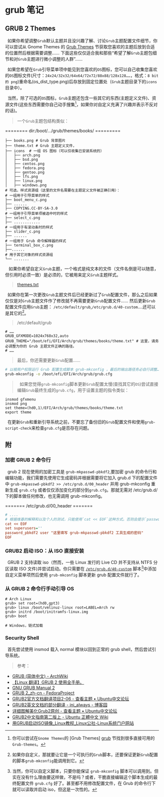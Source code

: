 # grub 笔记

## GRUB 2 Themes
&nbsp;&nbsp;如果你希望调整`Grub`默认主题并且没兴趣了解、讨论`Grub`主题配置文件细节，你可以尝试从 Gnome Themes 的 [Grub Themes][grub_themes] 节获取您喜欢的主题后放到合适的位置然后根据需要调整…… 下面这些仅仅适合我和那些“希望了解`Grub`主题包细节和对`Grub`主题进行微小调整的人群”……

&nbsp;&nbsp;如果您希望在`Grub`引导菜单项中能见到您喜欢的`OS`图标，您可以自己收集您喜欢的`OS`图标文件(尺寸：`24x24/32x32/64x64/72x72/88x88/128x128……`，格式：`8 bit 的 png`)重命名(os\_dist\_type.png)后存放到固定位置处（`Grub`主题目录下的`icons`目录中）。

&nbsp;&nbsp;当然，除了可选的`OS`图标，`Grub`主题还包含一些其它的东西(主题定义文件)、资源文件(这些东西需要你自己动手搜集[^1]，如果你对自定义充满了兴趣并表示不反对的话)。

>  一个`Grub`主题包结构类似：

======== dir:/boot/.../grub/themes/books/ =========

```
├── books.png # Grub 背景图片
├── theme.txt # Grub 主题定义文件，
├── icons  # 一组 OS 图标（可以仅收集已安装系统的）
│   ├── arch.png
│   ├── bsd.png
│   ├── centos.png
│   ├── fedora.png
│   ├── gentoo.png
│   ├── lfs.png
│   ├── linux.png
│   ├── windows.png
# 可选，样式资源组（这里的文件名需要在主题定义文件被正确引用）：
# 一组用于引导菜单的样式
├── boot_menu_c.png 
├── ......
├── COPYING.CC-BY-SA-3.0
# 一组用于引导菜单项被选中时的样式
├── select_c.png 
├── ............
# 一组用于有滚动条时的样式
├── slider_c.png 
├── ......
# 一组用于 Grub 命令解释器的样式
├── terminal_box_c.png 
├──......
# 用于其它对象的样式资源组
└── .......
```

&nbsp;&nbsp; 如果你希望自定义`Grub`主题，一个格式是纯文本的文件（文件名倒是可以随意，但引用时必须一致）是必须的，它被用来定义`Grub`主题样式。

> [themes.txt](themes.txt)

&nbsp;&nbsp;如果你在第一次更改`Grub`主题文件后已经更新过了`Grub`配置文件，那么之后如果仅仅是对`Grub`主题文件作了修改就不再需要更新`Grub`配置文件…… 然后更新`Grub`配置文件应用`Grub`主题： `/etc/default/grub`,`/etc/grub.d/40-custom`....还可以是其它的[^2]。


> /etc/default/grub 

```config
# ……
GRUB_GFXMODE=1024x768x32,auto
GRUB_THEME="/boot/efi/EFI/Arch/grub/themes/books/theme.txt" # 这里，请务必调整为你的 Grub 主题文件正确的路径。
# ……
```

> 最后，你还需要更新`Grub`配置……

```Bash
# 以根用户权限运行 Grub 配置生成脚本 grub-mkconfig ，最后的输出路径务必自行调整……
grub-mkconfig -o /boot/efi/EFI/Arch/grub/grub.cfg
```

> &nbsp;&nbsp;如果您觉得`grub-mkconfig`脚本更新`Grub`配置太慢(查找其它的`OS`)尝试直接编辑`Grub`最终生成的`grub.cfg`，用于设置主题的指令类似：

```config
insmod gfxmenu
insmod png
set theme=(hd0,1)/EFI/Arch/grub/themes/books/theme.txt 
export theme
```

&nbsp;&nbsp;在更新`Grub`和重新引导系统之前，不要忘了备份旧的`Grub`配置文件和使用`grub-script-check`来检查`grub.cfg`是否存在问题。


## 附
### 加密 GRUB 2 命令行

&nbsp;&nbsp;grub 2 现在使用的加密工具是 `grub-mkpasswd-pbkdf2`,要加密 grub 的命令行和编辑功能，我们需要先使用它生成密码并根据需要将它加入 grub.d 下的配置文件中 `grub-mkpasswd-pbkdf2 >> /etc/grub.d/00_header` 并用 grub-mkconfig 重新生成 `grub.cfg` 或者仅仅添加变化的部分到`grub.cfg`。那就无需对 /etc/grub.d/ 下的脚本做任何修改，也无需调用 grub-mkconfig。

======= /etc/grub.d/00_header =======

```cfg
# ....
# 根据维基的解释和以及个人的测试，只能使用`cat << EOF`这种方式。否则会提示`password_pbkdf2`命令无法找到。
cat << EOF 
set superusers=''
password_pbkdf2 user "这里填写 grub-mkpasswd-pbkdf2 工具生成的密码"
EOF
```

### GRUB2 启动 ISO：从 ISO 直接安装

&nbsp;&nbsp;GRUB 2 支持读取 iso（然而，一些 Linux 发行的 Live CD 并不支持从 NTFS 分区读取 ISO 文件)并尝试启动。你只需要在 [`/etc/grub.d/40-custom`](config/40_custom) 脚本[^others]中添加自定义菜单项然后使用 `grub-mkconfig` 脚本更新 grub 配置文件就行了。

[^others]: 当然，你可以自定义脚本，只要你能保证 `grub-mkconfig` 脚本可以调用到。但实在没有什么理由要这样做，不是吗？或者，干脆直接编辑这个脚本生成的最终配置文件 `grub.cfg` 好了。甚至都不用修改配置文件，在 Grub 的命令行下就可以读取并启动 iso，但这是一次性的。

### 从 GRUB 2 命令行手动引导 OS

```
# Arch Linux
grub> set root=(hd0,gpt3)
grub> linux /boot/vmlinuz-linux root=LABEL=Arch rw
grub> initrd /boot/initramfs-linux.img
grub> boot

# Windows，链式加载 
```

### Security Shell

&nbsp;&nbsp;首先尝试使用 insmod 载入 normal 模块以回到正常的 grub shell，然后尝试引导系统。


[grub_themes]: https://www.gnome-look.org/browse/cat/109/ord/latest/

> 参考：

+ [GRUB (简体中文) - ArchWiki][grub]
+ [【Linux 翻译】GRUB 2 使用全手册。](https://www.douban.com/group/topic/35734437/?author=1#sep)
+ [GNU GRUB Manual 2](http://www.gnu.org/software/grub/manual/grub.html#chainloader)
+ [GRUB 2_zh-cn - FedoraProject](https://fedoraproject.org/wiki/GRUB_2/zh-cn)
+ [GRUB2官方文档翻译项目2-06 - 查看主题 • Ubuntu中文论坛](http://forum.ubuntu.org.cn/viewtopic.php?t=470163)
+ [GRUB2英文文档的部分翻译 - ini_always - 博客园](http://www.cnblogs.com/ini_always/archive/2011/04/08/2009654.html)
+ [详细图解美化Grub2原创 - 查看主题 • Ubuntu中文论坛](http://forum.ubuntu.org.cn/viewtopic.php?t=257189)
+ [GRUB2中文指南第二版上 - Ubuntu 正體中文 Wiki][grub_]
+ [用GRUB启动ISO镜像_Linux教程_Linux公社-Linux系统门户网站](http://www.linuxidc.com/Linux/2015-01/111838.htm)

[grub_]: http://wiki.ubuntu-tw.org/index.php?title=GRUB2%E4%B8%AD%E6%96%87%E6%8C%87%E5%8D%97%E7%AC%AC%E4%BA%8C%E7%89%88(%E4%B8%8A%EF%BC%89)

[grub]: https://wiki.archlinux.org/index.php/GRUB_(%E7%AE%80%E4%BD%93%E4%B8%AD%E6%96%87)#x86_64

[^1]: 你可以尝试在`Gnome Themes`的 [Grub Themes] [grub] 节找到很多直接可用的`Grub-themes`。

[^2]: 如果你自定义，那就要让它是一个可执行的`Grub`脚本，还要保证更新`Grub`配置的脚本`grub-mkconfig`能调用到它。

